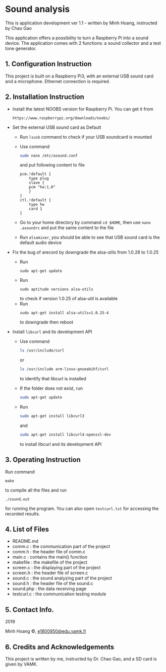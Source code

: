 # Sound analysis

This is application development ver 1.1 - written by Minh Hoang, instructed by Chao Gao

This application offers a possibility to turn a Raspberry Pi into a sound device. The application comes with 2 functions: a sound collector and a test tone generator.

## 1. Configuration Instruction
	
This project is built on a Raspberry Pi3, with an external USB sound card and a microphone. Ethernet connection is required.

## 2. Installation Instruction

* Install the latest NOOBS version for Raspberry Pi. You can get it from 
    ```link
    https://www.raspberrypi.org/downloads/noobs/
    ```

* Set the external USB sound card as Default
	- Run ```lsusb``` command to check if your USB soundcard is mounted
	- Use command 
        ```bash
        sudo nano /etc/asound.conf
        ``` 
        and put following content to file

        ```
        pcm.!default {
            type plug
            slave {
            pcm "hw:1,0"
            }
        }
        ctl.!default {
            type hw
            card 1
        }
        ```

    - Go to your home directory by command ```cd $HOME```, then use ```nano .asoundrc``` and put the same content to the file
	
    - Run ```alsamixer```, you should be able to see that USB sound card is the default audio device

* Fix the bug of arecord by downgrade the alsa-utils from 1.0.28 to 1.0.25
	- Run 
        ```
        sudo apt-get update
        ```
	- Run 
        ```
        sudo aptitude versions alsa-utils
        ```
        to check if version 1.0.25 of alsa-util is available
	-  Run 
        ```
        sudo apt-get install alsa-utils=1.0.25-4
        ``` 
        to downgrade then reboot

* Install ```libcurl``` and its development API
	- Use command 

        ```bash
        ls /usr/include/curl
        ``` 

        or 
        ```bash
        ls /usr/include arm-linux-gnueabihf/curl
        ``` 
        to identify that libcurl is installed
	-  If the folder does not exist, run 
        ```bash
        sudo apt-get update
        ```
	-  Run 
        ```bash
        sudo apt-get install libcurl3
        ```
        and 
		```bash
        sudo apt-get install libcurl4-openssl-dev
        ```
        to install libcurl and its development API

## 3. Operating Instruction
Run command
    
```
make
``` 

to compile all the files and run 
```
./sound.out
``` 
for running the program. You can also open ```testcurl.txt``` for accessing the recorded results.

## 4. List of Files
* README.md
* comm.c : the communication part of the project
* comm.h : the header file of comm.c
* main.c : contains the main() function
* makefile : the makefile of the project
* screen.c : the displaying part of the project
* screen.h : the header file of screen.c
* sound.c : the sound analyzing part of the project
* sound.h : the header file of the sound.c
* sound.php : the data receiving page
* testcurl.c : the communication testing module

## 5. Contact Info.
2019

Minh Hoang &copy;, e1800950@edu.vamk.fi

## 6. Credits and Acknowledgements
This project is written by me, instructed by Dr. Chao Gao, and a SD card is given by VAMK.
